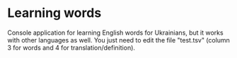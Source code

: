 # Learning words
Console application for learning English words for Ukrainians, but it works with other languages as well. You just need to edit the file "test.tsv" (column 3 for words and 4 for translation/definition).
